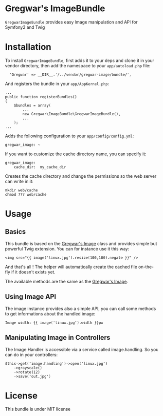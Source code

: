 Gregwar's ImageBundle
=====================

`GregwarImageBundle` provides easy Image manipulation and API for Symfony2 and Twig

Installation
============

To install `GregwarImageBundle`, first adds it to your deps and clone it in your
vendor directory, then add the namespace to your `app/autoload.php` file:

      'Gregwar' => __DIR__.'/../vendor/gregwar-image/bundle/',

And registers the bundle in your `app/AppKernel.php`:

    ...
    public function registerBundles()
    {
        $bundles = array(
            ...
            new Gregwar\ImageBundle\GregwarImageBundle(),
            ...
        );
    ...

Adds the following configuration to your `app/config/config.yml`:

    gregwar_image: ~

If you want to customize the cache directory name, you can specify it:

    gregwar_image:
        cache_dir:  my_cache_dir

Creates the cache directory and change the permissions so the web server can write 
in it:

    mkdir web/cache
    chmod 777 web/cache

Usage
=====

Basics
------

This bundle is based on the [Gregwar's Image](http://github.com/Gregwar/Image) class and
provides simple but powerful Twig extension. You can for instance use it this way:

    <img src="{{ image('linux.jpg').resize(100,100).negate }}" />

And that's all ! The helper will automatically create the cached file on-the-fly if it 
doesn't exists yet.

The available methods are the same as the [Gregwar's Image](http://github.com/Gregwar/Image).

Using Image API
---------------

The image instance provides also a simple API, you can call some methods to get informations
about the handled image:

    Image width: {{ image('linux.jpg').width }}px

Manipulating Image in Controllers
---------------------------------

The Image Handler is accessible via a service called image.handling. So you can do in your
controllers:

    $this->get('image.handling')->open('linux.jpg')
        ->grayscale()
        ->rotate(12)
        ->save('out.jpg')

License
=======

This bundle is under MIT license
